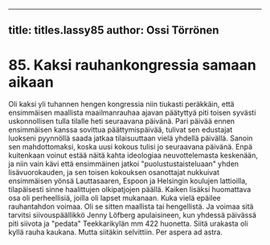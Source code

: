 
---

title: titles.lassy85
author: Ossi Törrönen
---


    
# 85. Kaksi rauhankongressia samaan aikaan

Oli kaksi yli tuhannen hengen kongressia niin tiukasti peräkkäin, että ensimmäisen maallista 
maailmanrauhaa ajavan päätyttyä piti toisen syvästi uskonnollisen tulla tilalle heti seuraavana päivänä. 
Pari päivää ennen ensimmäisen kanssa sovittua päättymispäivää, tulivat sen edustajat luokseni 
pyynnöllä saada jatkaa tilaisuuttaan vielä yhdellä päivällä. Sanoin sen mahdottomaksi, koska uusi 
kokous tulisi jo seuraavana päivänä. Enpä kuitenkaan voinut estää näitä kahta ideologiaa 
neuvottelemasta keskenään, ja niin vain kävi että ensimmäinen jatkoi "puolustustaisteluaan" yhden 
lisävuorokauden, ja sen toisen kokouksen osanottajat nukkuivat ensimmäisen yönsä Lauttasaaren, 
Espoon ja Helsingin koulujen lattioilla, tilapäisesti sinne haalittujen olkipatjojen päällä. Kaiken lisäksi 
huomattava osa oli perheellisiä, joilla oli lapset mukanaan. Kuka vielä epäilee rauhantahdon voimaa. 
Oli se sitten maallista tai hengellistä. Ja voimaa sitä tarvitsi siivouspäällikkö Jenny Löfberg 
apulaisineen, kun yhdessä päivässä piti siivota ja "pedata" Teekkarikylän mm 422 huonetta. Siitä 
urakasta oli kyllä rauha kaukana. Mutta siitäkin selvittiin. Per aspera ad astra.
